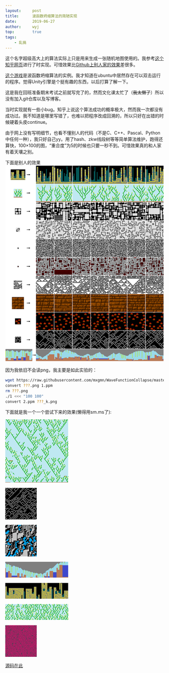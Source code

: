 ```yaml
---
layout:		post
title:		波函数坍缩算法的简陋实现
date:		2019-06-27
author:		wyj
top:		true
tags:
    - 乱搞
---
```


这个名字超级高大上的算法实际上只是用来生成一张随机地图使用的。我参考[这个知乎网页](https://zhuanlan.zhihu.com/p/28105374)进行了时实现。可惜效果比[Github上别人家的效果](https://github.com/mxgmn/WaveFunctionCollapse)差很多。

[这个游戏](https://marian42.itch.io/wfc)是波函数坍缩算法的实例。我才知道在ubuntu中居然存在可以双击运行的程序。觉得Unity引擎是个挺有趣的东西，以后打算了解一下。

这是我在回班准备期末考试之前就写完了的，然而文化课太忙了（~~我太懒了~~）所以没有加入git仓库以及写博客。

当时实现就有一些小bug。知乎上说这个算法成功的概率极大，然而我一次都没有成功过。我不知道是哪里写错了，也难以把程序改成回溯的，所以只好在出错的时候硬着头皮continue。

由于网上没有写明细节，也看不懂别人的代码（不是C、C++、Pascal、Python中任何一种），我只好自己yy。用了hash、zkw线段树等等简单算法维护，跑得还算快，100×100的图，“重合度”为5的时候也只要一秒不到。可惜效果真的和人家有着天壤之别。

下面是别人的效果
![别人的效果](https://raw.githubusercontent.com/mxgmn/Blog/master/resources/wfc.png)

因为我依旧不会读png，我主要是如此实验的：
```bash
wget https://raw.githubusercontent.com/mxgmn/WaveFunctionCollapse/master/samples/???.png
convert ???.png 1.ppm
rm ???.png
./1 <<< "100 100"
convert 2.ppm ???_k.png
```


下面就是我一个一个尝试下来的效果(懒得用sm.ms了):

![](https://github.com/2o181o28/MyProg/blob/master/GUI/graph/wfc/Flower_5.png?raw=true)

![](https://github.com/2o181o28/MyProg/blob/master/GUI/graph/wfc/Mountains_3.png?raw=true)

![](https://github.com/2o181o28/MyProg/blob/master/GUI/graph/wfc/Lake_3.png?raw=true)

![](https://github.com/2o181o28/MyProg/blob/master/GUI/graph/wfc/Platformer_5.png?raw=true)

![](https://github.com/2o181o28/MyProg/blob/master/GUI/graph/wfc/Skyline_5.png?raw=true)

![](https://github.com/2o181o28/MyProg/blob/master/GUI/graph/wfc/More_Flower_3.png?raw=true)

![](https://github.com/2o181o28/MyProg/blob/master/GUI/graph/wfc/Spirals_4.png?raw=true)

[源码在此](https://github.com/2o181o28/MyProg/tree/master/GUI/graph/wfc)